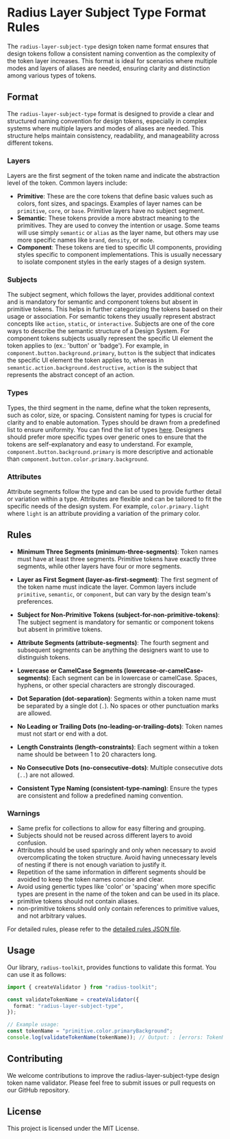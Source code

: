 # Radius Layer Subject Type Format Rules

The `radius-layer-subject-type` design token name format ensures that design tokens follow a consistent naming convention as the complexity of the token layer increases. This format is ideal for scenarios where multiple modes and layers of aliases are needed, ensuring clarity and distinction among various types of tokens.

## Format

The `radius-layer-subject-type` format is designed to provide a clear and structured naming convention for design tokens, especially in complex systems where multiple layers and modes of aliases are needed. This structure helps maintain consistency, readability, and manageability across different tokens.

### Layers

Layers are the first segment of the token name and indicate the abstraction level of the token. Common layers include:

- **Primitive**: These are the core tokens that define basic values such as colors, font sizes, and spacings. Examples of layer names can be `primitive`, `core`, or `base`. Primitive layers have no subject segment.
- **Semantic**: These tokens provide a more abstract meaning to the primitives. They are used to convey the intention or usage. Some teams will use simply `semantic` or `alias` as the layer name, but others may use more specific names like `brand`, `density`, or `mode`.
- **Component**: These tokens are tied to specific UI components, providing styles specific to component implementations. This is usually necessary to isolate component styles in the early stages of a design system.

### Subjects

The subject segment, which follows the layer, provides additional context and is mandatory for semantic and component tokens but absent in primitive tokens. This helps in further categorizing the tokens based on their usage or association.
For semantic tokens they usually represent abstract concepts like `action`, `static`, or `interactive`. Subjects are one of the core ways to describe the semantic structure of a Design System.
For component tokens subjects usually represent the specific UI element the token applies to (ex.: 'button' or 'badge').
For example, in `component.button.background.primary`, `button` is the subject that indicates the specific UI element the token applies to, whereas in `semantic.action.background.destructive`, `action` is the subject that represents the abstract concept of an action.

### Types

Types, the third segment in the name, define what the token represents, such as color, size, or spacing. Consistent naming for types is crucial for clarity and to enable automation. Types should be drawn from a predefined list to ensure uniformity. You can find the list of types [here](../token-name-format.types.ts). Designers should prefer more specific types over generic ones to ensure that the tokens are self-explanatory and easy to understand. For example, `component.button.background.primary` is more descriptive and actionable than `component.button.color.primary.background`.

### Attributes

Attribute segments follow the type and can be used to provide further detail or variation within a type. Attributes are flexible and can be tailored to fit the specific needs of the design system. For example, `color.primary.light` where `light` is an attribute providing a variation of the primary color.

## Rules

- **Minimum Three Segments (minimum-three-segments)**:
  Token names must have at least three segments. Primitive tokens have exactly three segments, while other layers have four or more segments.

- **Layer as First Segment (layer-as-first-segment)**:
  The first segment of the token name must indicate the layer. Common layers include `primitive`, `semantic`, or `component`, but can vary by the design team's preferences.

- **Subject for Non-Primitive Tokens (subject-for-non-primitive-tokens)**:
  The subject segment is mandatory for semantic or component tokens but absent in primitive tokens.

- **Attribute Segments (attribute-segments)**:
  The fourth segment and subsequent segments can be anything the designers want to use to distinguish tokens.

- **Lowercase or CamelCase Segments (lowercase-or-camelCase-segments)**:
  Each segment can be in lowercase or camelCase. Spaces, hyphens, or other special characters are strongly discouraged.

- **Dot Separation (dot-separation)**:
  Segments within a token name must be separated by a single dot (`.`). No spaces or other punctuation marks are allowed.

- **No Leading or Trailing Dots (no-leading-or-trailing-dots)**:
  Token names must not start or end with a dot.

- **Length Constraints (length-constraints)**:
  Each segment within a token name should be between 1 to 20 characters long.

- **No Consecutive Dots (no-consecutive-dots)**:
  Multiple consecutive dots (`..`) are not allowed.

- **Consistent Type Naming (consistent-type-naming)**:
  Ensure the types are consistent and follow a predefined naming convention.

### Warnings

- Same prefix for collections to allow for easy filtering and grouping.
- Subjects should not be reused across different layers to avoid confusion.
- Attributes should be used sparingly and only when necessary to avoid overcomplicating the token structure. Avoid having unnecessary levels of nesting if there is not enough variation to justify it.
- Repetition of the same information in different segments should be avoided to keep the token names concise and clear.
- Avoid using genertic types like 'color' or 'spacing' when more specific types are present in the name of the token and can be used in its place.
- primitive tokens should not contain aliases.
- non-primitive tokens should only contain references to primitive values, and not arbitrary values.

For detailed rules, please refer to the [detailed rules JSON file](./rules.md).

## Usage

Our library, `radius-toolkit`, provides functions to validate this format. You can use it as follows:

```typescript
import { createValidator } from "radius-toolkit";

const validateTokenName = createValidator({
  format: "radius-layer-subject-type",
});

// Example usage:
const tokenName = "primitive.color.primaryBackground";
console.log(validateTokenName(tokenName)); // Output: : [errors: TokenNameIssue[], warnings: TokenNameIssue[]]
```

## Contributing

We welcome contributions to improve the radius-layer-subject-type design token name validator. Please feel free to submit issues or pull requests on our GitHub repository.

## License

This project is licensed under the MIT License.
